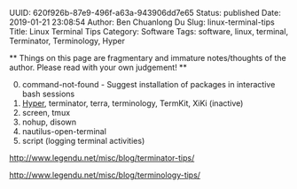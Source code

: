 UUID: 620f926b-87e9-496f-a63a-943906dd7e65
Status: published
Date: 2019-01-21 23:08:54
Author: Ben Chuanlong Du
Slug: linux-terminal-tips
Title: Linux Terminal Tips
Category: Software
Tags: software, linux, terminal, Terminator, Terminology, Hyper

**
Things on this page are
fragmentary and immature notes/thoughts of the author.
Please read with your own judgement!
**


0. command-not-found - Suggest installation of packages in interactive bash sessions
1. [Hyper](https://hyper.is/), terminator, terra, terminology, TermKit, XiKi (inactive)
3. screen, tmux
4. nohup, disown
5. nautilus-open-terminal
6. script (logging terminal activities)

http://www.legendu.net/misc/blog/terminator-tips/

http://www.legendu.net/misc/blog/terminology-tips/
